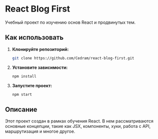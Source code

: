 # React Blog First

Учебный проект по изучению основ React и продвинутых тем.

## Как использовать

1. **Клонируйте репозиторий:**
    ```bash
    git clone https://github.com/Cedram/react-blog-first.git
    ```

2. **Установите зависимости:**
    ```bash
    npm install
    ```

3. **Запустите проект:**
    ```bash
    npm start
    ```

## Описание

Этот проект создан в рамках обучения React. В нем рассматриваются основные концепции, такие как JSX, компоненты, хуки, работа с API, маршрутизация и многое другое.

